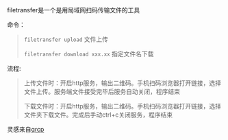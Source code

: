 filetransfer是一个是用局域网扫码传输文件的工具

命令：

> `filetransfer upload`  文件上传
>
> `filetransfer download xxx.xx` 指定文件名下载

流程:

> 上传文件时：开启http服务，输出二维码。手机扫码浏览器打开链接，选择文件上传。服务端文件接受完毕后服务自动关闭，程序结束
>
> 下载文件时：开启http服务，输出二维码。手机扫码浏览器打开链接，选择文件夹下载文件。完成后手动ctrl+c关闭服务，程序结束

灵感来自[qrcp](https://github.com/claudiodangelis/qrcp)

